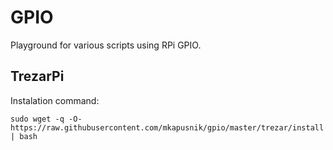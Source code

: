 # GPIO
Playground for various scripts using RPi GPIO.

## TrezarPi
Instalation command:
```
sudo wget -q -O- https://raw.githubusercontent.com/mkapusnik/gpio/master/trezar/install | bash
```